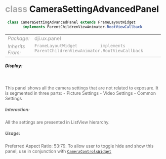 <div class="article"><h1 ><font color="#AAA">class </font>CameraSettingAdvancedPanel</h1></div>

~~~java
 class CameraSettingAdvancedPanel extends FrameLayoutWidget
        implements ParentChildrenViewAnimator.RootViewCallback 
~~~

<html><table class="table-supportedby"><tr valign="top"><td width=15%><font color="#999"><i>Package:</i></td><td width=85%><font color="#999">dji.ux.panel</td></tr><tr valign="top"><td width=15%><font color="#999"><i>Inherits From:</i></td><td width=85%><font color="#999"><code>FrameLayoutWidget         implements ParentChildrenViewAnimator.RootViewCallback</code></td></tr></table></html>



##### Display:

<br style="clear:both" />

<font color="#666">This panel shows all the camera settings that are not related to exposure. It is segmented in three parts:
    - Picture Settings
    - Video Settings
    - Common Settings



##### Interaction:



<font color="#666">All the settings are presented in ListView hierarchy.



##### Usage:



<font color="#666">Preferred Aspect Ratio: 53:79. To allow user to toggle hide and show this panel, use in conjunction with <code><a href="/Widgets/CameraControlsWidget.html#cameracontrolswidget">CameraControlsWidget</a></code>


